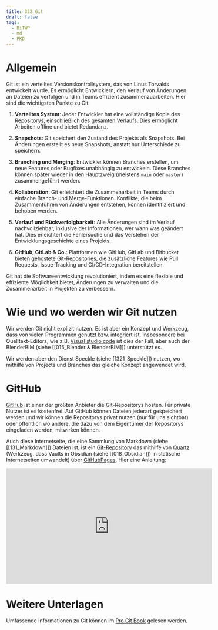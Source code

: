 ```yaml
---
title: 322_Git
draft: false
tags:
  - DiTWP
  - md
  - PKD
---
```

# Allgemein

Git ist ein verteiltes Versionskontrollsystem, das von Linus Torvalds entwickelt wurde. Es ermöglicht Entwicklern, den Verlauf von Änderungen an Dateien zu verfolgen und in Teams effizient zusammenzuarbeiten. Hier sind die wichtigsten Punkte zu Git:

1. **Verteiltes System**: Jeder Entwickler hat eine vollständige Kopie des Repositorys, einschließlich des gesamten Verlaufs. Dies ermöglicht Arbeiten offline und bietet Redundanz.
    
2. **Snapshots**: Git speichert den Zustand des Projekts als Snapshots. Bei Änderungen erstellt es neue Snapshots, anstatt nur Unterschiede zu speichern.
    
3. **Branching und Merging**: Entwickler können Branches erstellen, um neue Features oder Bugfixes unabhängig zu entwickeln. Diese Branches können später wieder in den Hauptzweig (meistens `main` oder `master`) zusammengeführt werden.
    
4. **Kollaboration**: Git erleichtert die Zusammenarbeit in Teams durch einfache Branch- und Merge-Funktionen. Konflikte, die beim Zusammenführen von Änderungen entstehen, können identifiziert und behoben werden.
    
5. **Verlauf und Rückverfolgbarkeit**: Alle Änderungen sind im Verlauf nachvollziehbar, inklusive der Informationen, wer wann was geändert hat. Dies erleichtert die Fehlersuche und das Verstehen der Entwicklungsgeschichte eines Projekts.
    
6. **GitHub, GitLab & Co.**: Plattformen wie GitHub, GitLab und Bitbucket bieten gehostete Git-Repositories, die zusätzliche Features wie Pull Requests, Issue-Tracking und CI/CD-Integration bereitstellen.
    

Git hat die Softwareentwicklung revolutioniert, indem es eine flexible und effiziente Möglichkeit bietet, Änderungen zu verwalten und die Zusammenarbeit in Projekten zu verbessern.
# Wie und wo werden wir Git nutzen

Wir werden Git nicht explizit nutzen. Es ist aber ein Konzept und Werkzeug, dass von vielen Programmen genutzt bzw. integriert ist. Insbesondere bei Quelltext-Editors, wie z.B. [Visual studio code](https://code.visualstudio.com/) ist dies der Fall, aber auch der BlenderBIM (siehe [[015_Blender & BlenderBIM]]) unterstützt es.

Wir werden aber den Dienst Speckle (siehe [[321_Speckle]]) nutzen, wo mithilfe von Projects und Branches das gleiche Konzept angewendet wird.

# GitHub

[GitHub](https://github.com/) ist einer der größten Anbieter die Git-Repositorys hosten. Für private Nutzer ist es kostenfrei.
Auf GitHub können Dateien jederart gespeichert werden und wir können die Repositorys privat nutzen (nur für uns sichtbar) oder öffentlich wo andere, die dazu von dem Eigentümer der Repositorys eingeladen werden, mitwirken können. 

Auch diese Internetseite, die eine Sammlung von Markdown (siehe [[131_Markdown]]) Dateien ist, ist ein [Git-Repository](https://github.com/AIztok/DiTWP) das mithilfe von [Quartz](https://quartz.jzhao.xyz/) (Werkzeug, dass Vaults in Obsidian (siehe [[018_Obsidian]]) in statische Internetseiten umwandelt) über [GitHubPages](https://pages.github.com/). 
Hier eine Anleitung:

<iframe width="560" height="315" src="https://www.youtube.com/embed/6s6DT1yN4dw?si=UwQLFVfkyVPFAkir" title="YouTube video player" frameborder="0" allow="accelerometer; autoplay; clipboard-write; encrypted-media; gyroscope; picture-in-picture; web-share" referrerpolicy="strict-origin-when-cross-origin" allowfullscreen></iframe>

# Weitere Unterlagen

Umfassende Informationen zu Git können im [Pro Git Book](https://git-scm.com/book/de/v2) gelesen werden.
